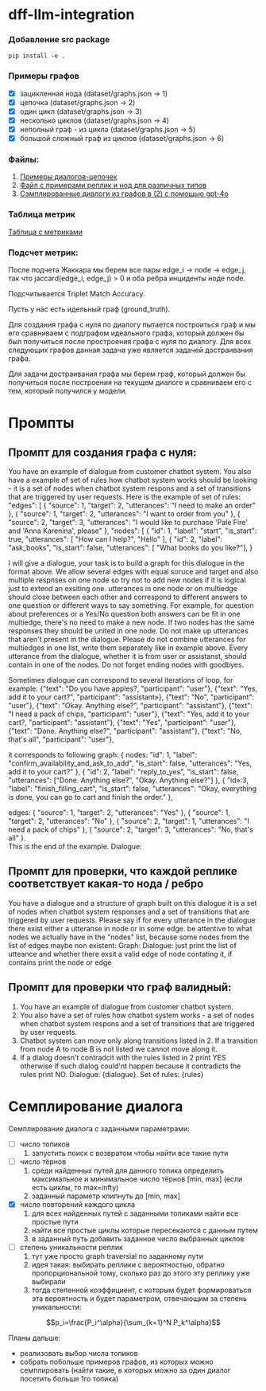 # dff-llm-integration
### Добавление src package
```
pip install -e .
```

### Примеры графов

  - [x]  зацикленная нода (dataset/graphs.json -> 1)
  - [x]  цепочка  (dataset/graphs.json -> 2)
  - [x]  один цикл  (dataset/graphs.json -> 3)
  - [x]  несколько циклов  (dataset/graphs.json -> 4)
  - [x]  неполный граф - из цикла (dataset/graphs.json -> 5)
  - [x]  большой сложный граф из циклов (dataset/graphs.json -> 6)

### Файлы:

1. [Примеры диалогов-цепочек](./examples_of_dialogues.json)
2. [Файл с примерами реплик и нод для различных типов](./dataset/graphs.json)
3. [Сэмплированные диалоги из графов в (2) с помощью gpt-4o](./dataset/dialogues.json)

### Таблица метрик 
[Таблица с метриками](./metrics.csv)

### Подсчет метрик:

После подчета Жаккара мы берем все пары edge_i -> node -> edge_j, так что jaccard(edge_i, edge_j) > 0 и оба ребра инциденты ноде node.

Подсчитывается Triplet Match Accuracy.

Пусть у нас есть идельный граф (ground_truth).

Для создания графа с нуля по диалогу пытается построиться граф и мы его сравниваем с подграфом идеального графа, который должен бы был получиться после простроения графа с нуля по диалогу. Для всех следующих графов данная задача уже является задачей достраивания графа.

Для задачи достраивания графа мы берем граф, который должен бы получиться после построения на текущем диалоге и сравниваем его с тем, который получился у модели.

# Промпты

## Промпт для создания графа с нуля: 

You have an example of dialogue from customer chatbot system. You also have a example of set of rules how chatbot system works should be looking - it is a set of nodes when chatbot system respons and a set of transitions that are triggered by user requests. 
Here is the example of set of rules: 
"edges": [ { "source": 1, "target": 2, "utterances": "I need to make an order" },
 { "source": 1, "target": 2, "utterances": "I want to order from you" }, 
{ "source": 2, "target": 3, "utterances": "I would like to purchase 'Pale Fire' and 'Anna Karenina', please" }, 
"nodes": [ { "id": 1, "label": "start", "is_start": true, "utterances": [ "How can I help?", "Hello" ], 
{ "id": 2, "label": "ask_books", "is_start": false, "utterances": [ "What books do you like?"], }

I will give a dialogue, your task is to build a graph for this dialogue in the format above. We allow several edges with equal soruce and target and also multiple respnses on one node so try not to add new nodes if it is logical just to extend an exsiting one. utterances in one node or on multiedge should close between each other and correspond to different answers to one question or different ways to say something.  For example, for question about preferences or a Yes/No question both answers can be fit in one multiedge, there's no need to make a new node.  If two nodes has the same responses they should be united in one node. Do not make up utterances that aren't present in the dialogue. Please do not combine utterances for multiedges in one list, write them separately like in example above. Every utterance from the dialogue, whether it is from user or assistanst, should contain in one of the nodes. Do not forget ending nodes with goodbyes. 

Sometimes dialogue can correspond to several iterations of loop, for example:
  {"text": "Do you have apples?, "participant": "user"},
        {"text": "Yes,  add it to your cart?", "participant": "assistant»},
        {"text": "No", "participant": "user"},
        {"text": "Okay. Anything else?", "participant": "assistant"},
        {"text": "I need a pack of chips, "participant": "user"},
        {"text": "Yes,  add it to your cart?, "participant": "assistant"},
        {"text": "Yes", "participant": "user"},
        {"text": "Done. Anything else?", "participant": "assistant"},
        {"text": "No, that's all", "participant": "user"},

it corresponds to following graph:
{ nodes: 
            "id": 1,
            "label": "confirm_availability_and_ask_to_add",
            "is_start": false,
            "utterances": "Yes,  add it to your cart?"
        },
        {
            "id": 2,
            "label": "reply_to_yes",
            "is_start": false,
            "utterances": ["Done. Anything else?", "Okay. Anything else?"]
        },
        {
            "id»:3,
            "label": "finish_filling_cart",
            "is_start": false,
            "utterances": "Okay, everything is done, you can go to cart and finish the order."
        },

edges:
 {
            "source": 1,
            "target": 2,
            "utterances": "Yes"
        },
        {
            "source": 1,
            "target": 2,
            "utterances": "No"
        },
        {
            "source": 2,
            "target": 1,
            "utterances": "I need a pack of chips"
        },
        {
            "source": 2,
            "target": 3,
            "utterances": "No, that's all"
        }.      
This is the end of the example. 
Dialogue: 

## Промпт для проверки, что каждой реплике соответствует какая-то нода / ребро

You have a dialogue and a structure of graph built on this dialogue it is a set of nodes when chatbot system responses and a set of transitions that are triggered by user requests. 
Please say if for every utterance in the dialogue there exist either a utteranse in node or in some edge. be attentive to what nodes we actually have in the "nodes" list, because some nodes from the list of edges maybe non existent:
Graph: 
Dialogue:
just print the list of utteance and whether there exsit a valid edge of node contating it, if contains print the node or edge

## Промпт для проверки что граф валидный:

1. You have an example of dialogue from customer chatbot system.
2. You also have a set of rules how chatbot system works - a set of nodes when chatbot system respons and a set of transitions that are triggered by user requests.
3. Chatbot system can move only along transitions listed in 2.  If a transition from node A to node B is not listed we cannot move along it.
4. If a dialog doesn't contradcit with the rules listed in 2 print YES otherwise if such dialog could'nt happen because it contradicts the rules print NO. Dialogue: {dialogue}. Set of rules: {rules}


# Семплирование диалога

Семплирование диалога с заданными параметрами:


- [ ] число топиков
    1. запустить поиск с возвратом чтобы найти все такие пути
- [ ] число тёрнов
    1. среди найденных путей для данного топика определить максимальное и минимальное число тёрнов [min, max] (если есть циклы, то max=infty)
    2. заданный параметр клипнуть до [min, max]
- [x] число повторений каждого цикла
    1. для всех найденных путей с заданными топиками найти все простые пути
    2. найти все простые циклы которые пересекаются с данным путем
    3. в заданный путь добавить заданное число выбранных циклов
- [ ] степень уникальности реплик
    1. тут уже просто graph traversial по заданному пути
    2. идея такая: выбирать реплики с вероятностью, обратно пропорциональной тому, сколько раз до этого эту реплику уже выбирали
    3. тогда степенной коэффициент, с которым будет формироваться эта вероятность и будет параметром, отвечающим за степень уникальности:
```math
p_i=\frac{P_i^\alpha}{\sum_{k=1}^N P_k^\alpha}
```

Планы дальше:
- реализовать выбор числа топиков
- собрать побольше примеров графов, из которых можно семплировать (найти такие, в которых можно за один диалог посетить больше 1го топика)
